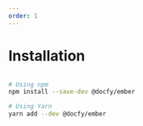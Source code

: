 ```yaml
---
order: 1
---
```


# Installation

```sh

# Using npm
npm install --save-dev @docfy/ember

# Using Yarn
yarn add --dev @docfy/ember
```
